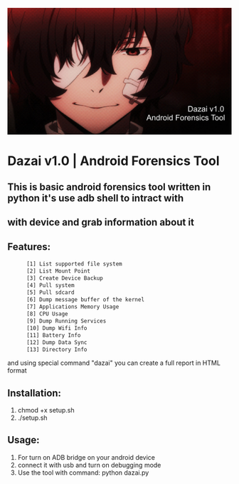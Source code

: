 ![](https://github.com/syedumerqadri/dazai/blob/master/Untitled.jpg)
#                               Dazai v1.0 | Android Forensics Tool 
## This is basic android forensics tool written in python it's use adb shell to intract with
## with device and grab information about it

## Features:

          [1] List supported file system
          [2] List Mount Point
          [3] Create Device Backup
          [4] Pull system
          [5] Pull sdcard
          [6] Dump message buffer of the kernel
          [7] Applications Memory Usage
          [8] CPU Usage
          [9] Dump Running Services
          [10] Dump Wifi Info
          [11] Battery Info
          [12] Dump Data Sync
          [13] Directory Info 

and using special command "dazai" you can create a full report in HTML format

## Installation:
1. chmod +x setup.sh
2. ./setup.sh

## Usage:
1. For turn on ADB bridge on your android device
2. connect it with usb and turn on debugging mode
3. Use the tool with command:
   python dazai.py
